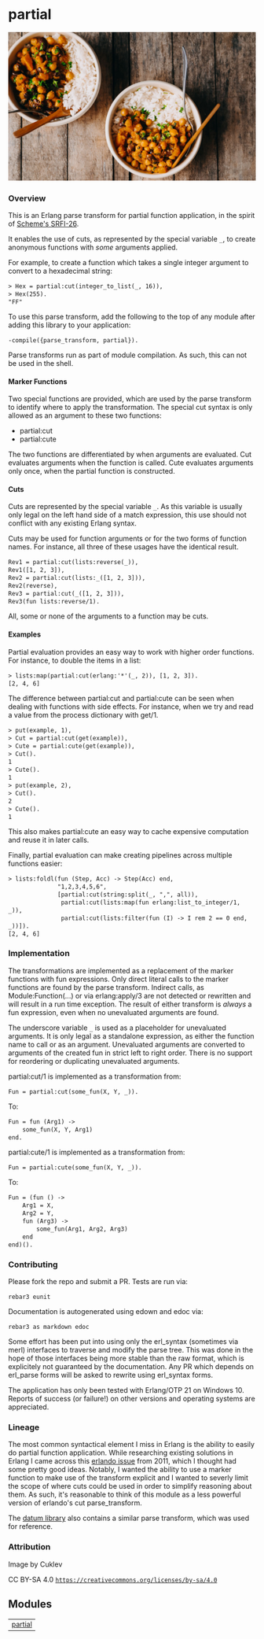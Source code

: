 # partial #

![Not actually curry.](doc/curry.jpg)

### Overview ###

This is an Erlang parse transform for partial function application, in the
spirit of [Scheme's
SRFI-26](https://srfi.schemers.org/srfi-26/srfi-26.html).

It enables the use of cuts, as represented by the special variable `_`,  to
create anonymous functions with _some_ arguments applied.

For example, to create a function which takes a single integer argument to
convert to a hexadecimal string:

```
> Hex = partial:cut(integer_to_list(_, 16)),
> Hex(255).
"FF"
```

To use this parse transform, add the following to the top of any module after adding
this library to your application:

```
-compile({parse_transform, partial}).
```

Parse transforms run as part of module compilation. As such, this can not be
used in the shell.


#### Marker Functions ####

Two special functions are provided, which are used by the parse transform to
identify where to apply the transformation. The special cut syntax is only
allowed as an argument to these two functions:

* partial:cut
* partial:cute

The two functions are differentiated by when arguments are evaluated. Cut
evaluates arguments when the function is called. Cute evaluates arguments only
once, when the partial function is constructed.


#### Cuts ####

Cuts are represented by the special variable `_`. As this variable is usually
only legal on the left hand side of a match expression, this use should not
conflict with any existing Erlang syntax.

Cuts may be used for function arguments or for the two forms of function
names. For instance, all three of these usages have the identical result.

```
Rev1 = partial:cut(lists:reverse(_)),
Rev1([1, 2, 3]),
Rev2 = partial:cut(lists:_([1, 2, 3])),
Rev2(reverse),
Rev3 = partial:cut(_([1, 2, 3])),
Rev3(fun lists:reverse/1).
```

All, some or none of the arguments to a function may be cuts.


#### Examples ####

Partial evaluation provides an easy way to work with higher order functions.
For instance, to double the items in a list:

```
> lists:map(partial:cut(erlang:'*'(_, 2)), [1, 2, 3]).
[2, 4, 6]
```

The difference between partial:cut and partial:cute can be seen when dealing
with functions with side effects. For instance, when we try and read a value
from the process dictionary with get/1.

```
> put(example, 1),
> Cut = partial:cut(get(example)),
> Cute = partial:cute(get(example)),
> Cut().
1
> Cute().
1
> put(example, 2),
> Cut().
2
> Cute().
1
```

This also makes partial:cute an easy way to cache expensive computation and
reuse it in later calls.

Finally, partial evaluation can make creating pipelines across multiple
functions easier:

```
> lists:foldl(fun (Step, Acc) -> Step(Acc) end,
              "1,2,3,4,5,6",
              [partial:cut(string:split(_, ",", all)),
               partial:cut(lists:map(fun erlang:list_to_integer/1, _)),
               partial:cut(lists:filter(fun (I) -> I rem 2 == 0 end, _))]).
[2, 4, 6]
```


### Implementation ###

The transformations are implemented as a replacement of the marker functions
with fun expressions. Only direct literal calls to the marker functions are
found by the parse transform. Indirect calls, as Module:Function(...) or via
erlang:apply/3 are not detected or rewritten and will result in a run time
exception. The result of either transform is _always_ a fun
expression, even when no unevaluated arguments are found.

The underscore variable `_` is used as a placeholder for unevaluated
arguments. It is only legal as a standalone expression, as either the function
name to call or as an argument. Unevaluated arguments are converted to
arguments of the created fun in strict left to right order. There is no
support for reordering or duplicating unevaluated arguments.

partial:cut/1 is implemented as a transformation from:

```
Fun = partial:cut(some_fun(X, Y, _)).
```

To:

```
Fun = fun (Arg1) ->
	some_fun(X, Y, Arg1)
end.
```

partial:cute/1 is implemented as a transformation from:

```
Fun = partial:cute(some_fun(X, Y, _)).
```

To:

```
Fun = (fun () ->
	Arg1 = X,
	Arg2 = Y,
	fun (Arg3) ->
		some_fun(Arg1, Arg2, Arg3)
	end
end)().
```


### Contributing ###

Please fork the repo and submit a PR. Tests are run via:

```
rebar3 eunit
```

Documentation is autogenerated using edown and edoc via:

```
rebar3 as markdown edoc
```

Some effort has been put into using only the erl_syntax (sometimes via merl)
interfaces to traverse and modify the parse tree. This was done in the hope of
those interfaces being more stable than the raw format, which is explicitely
not guaranteed by the documentation. Any PR which depends on erl_parse forms
will be asked to rewrite using erl_syntax forms.

The application has only been tested with Erlang/OTP 21 on Windows 10. Reports
of success (or failure!) on other versions and operating systems are
appreciated.


### Lineage ###

The most common syntactical element I miss in Erlang is the ability to easily
do partial function application. While researching existing solutions in
Erlang I came across this [erlando
issue](https://github.com/rabbitmq/erlando/issues/2) from 2011, which I
thought had some pretty good ideas. Notably, I wanted the ability to use a
marker function to make use of the transform explicit and I wanted to severly
limit the scope of where cuts could be used in order to simplify reasoning
about them. As such, it's reasonable to think of this module as a less
powerful version of erlando's cut parse_transform.

The [datum
library](https://github.com/fogfish/datum/blob/master/src/partial.erl) also
contains a similar parse transform, which was used for reference.


### Attribution ###

Image by Cuklev

CC BY-SA 4.0 [`https://creativecommons.org/licenses/by-sa/4.0`](https://creativecommons.org/licenses/by-sa/4.0)


## Modules ##


<table width="100%" border="0" summary="list of modules">
<tr><td><a href="http://github.com/jkrukoff/partial/blob/master/doc/partial.md" class="module">partial</a></td></tr></table>
